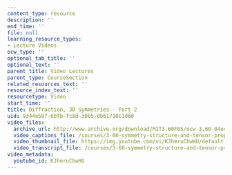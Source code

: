```yaml
---
content_type: resource
description: ''
end_time: ''
file: null
learning_resource_types:
- Lecture Videos
ocw_type: ''
optional_tab_title: ''
optional_text: ''
parent_title: Video Lectures
parent_type: CourseSection
related_resources_text: ''
resource_index_text: ''
resourcetype: Video
start_time: ''
title: Diffraction, 3D Symmetries - Part 2
uid: 9344e587-6bfb-fc8d-30b5-0b61716c1d60
video_files:
  archive_url: http://www.archive.org/download/MIT3.60F05/ocw-3.60-04oct2005-pt2-220k.mp4
  video_captions_file: /courses/3-60-symmetry-structure-and-tensor-properties-of-materials-fall-2005/fb1e18f1e15d5611b581280c3d204506_KJheruCbwHU.vtt
  video_thumbnail_file: https://img.youtube.com/vi/KJheruCbwHU/default.jpg
  video_transcript_file: /courses/3-60-symmetry-structure-and-tensor-properties-of-materials-fall-2005/4b0490c16f16f668f23abd701a1910d1_KJheruCbwHU.pdf
video_metadata:
  youtube_id: KJheruCbwHU
---
```

